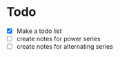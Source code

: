 # Todo

- [x] Make a todo list
- [ ] create notes for power series
- [ ] create notes for alternating series